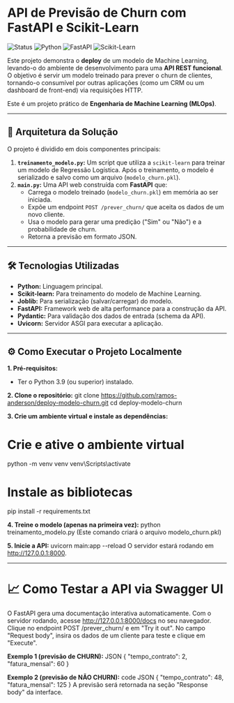 # API de Previsão de Churn com FastAPI e Scikit-Learn

![Status](https://img.shields.io/badge/status-concluído-green)
![Python](https://img.shields.io/badge/Python-3.9+-blue?logo=python)
![FastAPI](https://img.shields.io/badge/FastAPI-0.95-teal?logo=fastapi)
![Scikit-Learn](https://img.shields.io/badge/Scikit--Learn-1.2-orange?logo=scikit-learn)

Este projeto demonstra o **deploy** de um modelo de Machine Learning, levando-o do ambiente de desenvolvimento para uma **API REST funcional**. O objetivo é servir um modelo treinado para prever o churn de clientes, tornando-o consumível por outras aplicações (como um CRM ou um dashboard de front-end) via requisições HTTP.

Este é um projeto prático de **Engenharia de Machine Learning (MLOps)**.

---

## 🚀 Arquitetura da Solução

O projeto é dividido em dois componentes principais:

1.  **`treinamento_modelo.py`:** Um script que utiliza a `scikit-learn` para treinar um modelo de Regressão Logística. Após o treinamento, o modelo é serializado e salvo como um arquivo (`modelo_churn.pkl`).
2.  **`main.py`:** Uma API web construída com **FastAPI** que:
    *   Carrega o modelo treinado (`modelo_churn.pkl`) em memória ao ser iniciada.
    *   Expõe um endpoint `POST /prever_churn/` que aceita os dados de um novo cliente.
    *   Usa o modelo para gerar uma predição ("Sim" ou "Não") e a probabilidade de churn.
    *   Retorna a previsão em formato JSON.

---

## 🛠️ Tecnologias Utilizadas

*   **Python:** Linguagem principal.
*   **Scikit-learn:** Para treinamento do modelo de Machine Learning.
*   **Joblib:** Para serialização (salvar/carregar) do modelo.
*   **FastAPI:** Framework web de alta performance para a construção da API.
*   **Pydantic:** Para validação dos dados de entrada (schema da API).
*   **Uvicorn:** Servidor ASGI para executar a aplicação.

---

## ⚙️ Como Executar o Projeto Localmente

**1. Pré-requisitos:**
*   Ter o Python 3.9 (ou superior) instalado.

**2. Clone o repositório:**
git clone https://github.com/ramos-anderson/deploy-modelo-churn.git
cd deploy-modelo-churn

**3. Crie um ambiente virtual e instale as dependências:**
# Crie e ative o ambiente virtual
python -m venv venv
venv\Scripts\activate

# Instale as bibliotecas
pip install -r requirements.txt

**4. Treine o modelo (apenas na primeira vez):**
python treinamento_modelo.py
(Este comando criará o arquivo modelo_churn.pkl)

**5. Inicie a API:**
uvicorn main:app --reload
O servidor estará rodando em http://127.0.0.1:8000.

---

# 📈 Como Testar a API via Swagger UI

O FastAPI gera uma documentação interativa automaticamente.
Com o servidor rodando, acesse http://127.0.0.1:8000/docs no seu navegador.
Clique no endpoint POST /prever_churn/ e em "Try it out".
No campo "Request body", insira os dados de um cliente para teste e clique em "Execute".

**Exemplo 1 (previsão de CHURN):**
JSON
{
  "tempo_contrato": 2,
  "fatura_mensal": 60
}

**Exemplo 2 (previsão de NÃO CHURN):**
code
JSON
{
  "tempo_contrato": 48,
  "fatura_mensal": 125
}
A previsão será retornada na seção "Response body" da interface.


